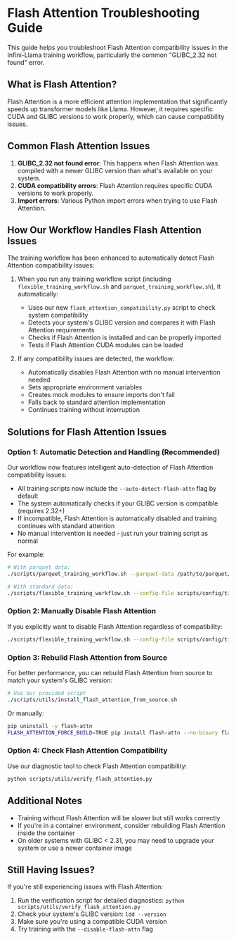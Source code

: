 # Flash Attention Troubleshooting Guide

This guide helps you troubleshoot Flash Attention compatibility issues in the Infini-Llama training workflow, particularly the common "GLIBC_2.32 not found" error.

## What is Flash Attention?

Flash Attention is a more efficient attention implementation that significantly speeds up transformer models like Llama. However, it requires specific CUDA and GLIBC versions to work properly, which can cause compatibility issues.

## Common Flash Attention Issues

1. **GLIBC_2.32 not found error**: This happens when Flash Attention was compiled with a newer GLIBC version than what's available on your system.
2. **CUDA compatibility errors**: Flash Attention requires specific CUDA versions to work properly.
3. **Import errors**: Various Python import errors when trying to use Flash Attention.

## How Our Workflow Handles Flash Attention Issues

The training workflow has been enhanced to automatically detect Flash Attention compatibility issues:

1. When you run any training workflow script (including `flexible_training_workflow.sh` and `parquet_training_workflow.sh`), it automatically:
   - Uses our new `flash_attention_compatibility.py` script to check system compatibility
   - Detects your system's GLIBC version and compares it with Flash Attention requirements
   - Checks if Flash Attention is installed and can be properly imported
   - Tests if Flash Attention CUDA modules can be loaded

2. If any compatibility issues are detected, the workflow:
   - Automatically disables Flash Attention with no manual intervention needed
   - Sets appropriate environment variables
   - Creates mock modules to ensure imports don't fail
   - Falls back to standard attention implementation
   - Continues training without interruption

## Solutions for Flash Attention Issues

### Option 1: Automatic Detection and Handling (Recommended)

Our workflow now features intelligent auto-detection of Flash Attention compatibility issues:

- All training scripts now include the `--auto-detect-flash-attn` flag by default
- The system automatically checks if your GLIBC version is compatible (requires 2.32+)
- If incompatible, Flash Attention is automatically disabled and training continues with standard attention
- No manual intervention is needed - just run your training script as normal

For example:
```bash
# With parquet data:
./scripts/parquet_training_workflow.sh --parquet-data /path/to/parquet/files --config-file custom_infini_config_gpu.yaml

# With standard data:
./scripts/flexible_training_workflow.sh --config-file scripts/config/tiny_test_config.yaml --preprocessed-data tiny_test_data/preprocessed_20240808_123456
```

### Option 2: Manually Disable Flash Attention

If you explicitly want to disable Flash Attention regardless of compatibility:

```bash
./scripts/flexible_training_workflow.sh --config-file scripts/config/tiny_test_config.yaml --preprocessed-data tiny_test_data/preprocessed_20240808_123456 --disable-flash-attn
```

### Option 3: Rebuild Flash Attention from Source

For better performance, you can rebuild Flash Attention from source to match your system's GLIBC version:

```bash
# Use our provided script
./scripts/utils/install_flash_attention_from_source.sh
```

Or manually:

```bash
pip uninstall -y flash-attn
FLASH_ATTENTION_FORCE_BUILD=TRUE pip install flash-attn --no-binary flash-attn
```

### Option 4: Check Flash Attention Compatibility

Use our diagnostic tool to check Flash Attention compatibility:

```bash
python scripts/utils/verify_flash_attention.py
```

## Additional Notes

- Training without Flash Attention will be slower but still works correctly
- If you're in a container environment, consider rebuilding Flash Attention inside the container
- On older systems with GLIBC < 2.31, you may need to upgrade your system or use a newer container image

## Still Having Issues?

If you're still experiencing issues with Flash Attention:

1. Run the verification script for detailed diagnostics: `python scripts/utils/verify_flash_attention.py`
2. Check your system's GLIBC version: `ldd --version`
3. Make sure you're using a compatible CUDA version
4. Try training with the `--disable-flash-attn` flag

